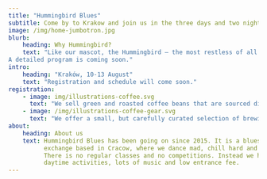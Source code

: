 ```yaml
---
title: "Hummingbird Blues"
subtitle: Come by to Krakow and join us in the three days and two nights non-stop dancing party!
image: /img/home-jumbotron.jpg
blurb:
    heading: Why Hummingbird?
    text: "Like our mascot, the Hummingbird – the most restless of all birds, we will be dancing without any breaks: from Friday evening, through parties, afterparties, daytime activities and meals together, until Monday morning.
A detailed program is coming soon."
intro:
    heading: "Kraków, 10-13 August"
    text: "Registration and schedule will come soon."
registration:
    - image: img/illustrations-coffee.svg
      text: "We sell green and roasted coffee beans that are sourced directly from independent farmers and farm cooperatives. We’re proud to offer a variety of coffee beans grown with great care for the environment and local communities. Check our post or contact us directly for current availability."
    - image: /img/illustrations-coffee-gear.svg
      text: "We offer a small, but carefully curated selection of brewing gear and tools for every taste and experience level. No matter if you roast your own beans or just bought your first french press, you’ll find a gadget to fall in love with in our shop."
about:
    heading: About us
    text: Hummingbird Blues has been going on since 2015. It is a blues dancing
          exchange based in Cracow, where we dance mad, chill hard and share crazy.
          There is no regular classes and no competitions. Instead we have lots of
          daytime activities, lots of music and low entrance fee.
---
```


